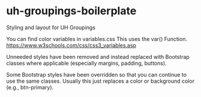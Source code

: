 # uh-groupings-boilerplate
Styling and layout for UH Groupings

You can find color variables in variables.css
This uses the var() Function. https://www.w3schools.com/css/css3_variables.asp

Unneeded styles have been removed and instead replaced with Bootstrap classes where applicable (especially margins, padding, buttons).

Some Bootstrap styles have been overridden so that you can continue to use the same classes. Usually this just replaces a color or background color (e.g., btn-primary).
